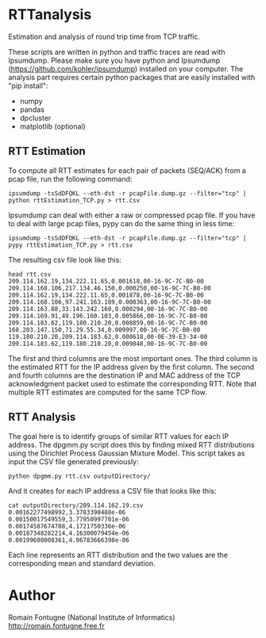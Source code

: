 # RTTanalysis
Estimation and analysis of round trip time from TCP traffic.

These scripts are written in python and traffic traces are read with Ipsumdump. Please make sure you have python and Ipsumdump (https://github.com/kohler/ipsumdump) installed on your computer. The analysis part requires certain python packages that are easily installed with "pip install":
* numpy
* pandas
* dpcluster
* matplotlib (optional)

## RTT Estimation
To compute all RTT estimates for each pair of packets (SEQ/ACK) from a pcap file, run the following command:
```Shell
ipsumdump -tsSdDFQKL --eth-dst -r pcapFile.dump.gz --filter="tcp" | python rttEstimation_TCP.py > rtt.csv
```

Ipsumdump can deal with either a raw or compressed pcap file.
If you have to deal with large pcap files, pypy can do the same thing in less time:
```Shell
ipsumdump -tsSdDFQKL --eth-dst -r pcapFile.dump.gz --filter="tcp" | pypy rttEstimation_TCP.py > rtt.csv
```

The resulting csv file look like this:
```Shell
head rtt.csv
209.114.162.19,134.222.11.65,0.001618,00-16-9C-7C-B0-00
209.114.168.106,217.134.46.150,0.000250,00-16-9C-7C-B0-00
209.114.162.19,134.222.11.65,0.001878,00-16-9C-7C-B0-00
209.114.168.106,97.241.163.189,0.000363,00-16-9C-7C-B0-00
209.114.163.88,33.143.242.160,0.000294,00-16-9C-7C-B0-00
209.114.169.91,49.196.160.103,0.005866,00-16-9C-7C-B0-00
209.114.183.62,119.180.210.20,0.008859,00-16-9C-7C-B0-00
168.203.147.150,71.29.55.34,0.009997,00-16-9C-7C-B0-00
119.180.210.20,209.114.183.62,0.000618,00-0E-39-E3-34-00
209.114.183.62,119.180.210.20,0.009848,00-16-9C-7C-B0-00
```

The first and third columns are the most important ones. The third column is the estimated RTT for the IP address given by the first column.
The second and fourth columns are the destination IP and MAC address of the TCP acknowledgment packet used to estimate the corresponding RTT.
Note that multiple RTT estimates are computed for the same TCP flow.

## RTT Analysis
The goal here is to identify groups of similar RTT values for each IP address. The dpgmm.py script does this by finding mixed RTT distributions using the Dirichlet Process Gaussian Mixture Model. This script takes as input the CSV file generated previously:
```Shell
python dpgmm.py rtt.csv outputDirectory/
```
And it creates for each IP address a CSV file that looks like this:
```Shell
cat outputDirectory/209.114.162.19.csv
0.00162277498992,3.3783390488e-06
0.00150017549559,3.77950997701e-06
0.00174587674708,4.1721750336e-06
0.00187348282214,4.16300079454e-06
0.00199608008361,4.96783666398e-06
```
Each line represents an RTT distribution and the two values are the corresponding mean and standard deviation.

# Author
Romain Fontugne (National Institute of Informatics) http://romain.fontugne.free.fr
